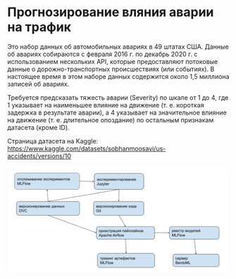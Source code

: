 # Прогнозирование вляния аварии на трафик

Это набор данных об автомобильных авариях в 49 штатах США. Данные об авариях собираются с февраля 2016 г. по декабрь 2020 г. с использованием нескольких API, которые предоставляют потоковые данные о дорожно-транспортных происшествиях (или событиях). В настоящее время в этом наборе данных содержится около 1,5 миллиона записей об авариях.

Требуется предсказать тяжесть аварии (Severity) по шкале от 1 до 4, где 1 указывает на наименьшее влияние на движение (т. е. короткая задержка в результате аварии), а 4 указывает на значительное влияние на движение (т. е. длительное опоздание) по остальным признакам датасета (кроме ID).

Страница датасета на Kaggle: https://www.kaggle.com/datasets/sobhanmoosavi/us-accidents/versions/10

![mlops](mlops.png)
